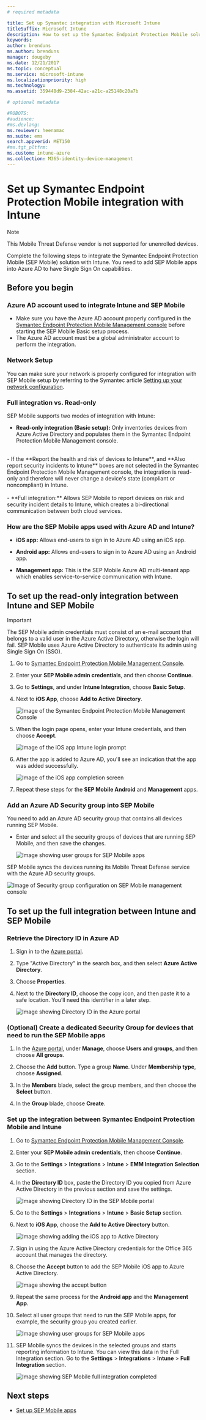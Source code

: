```yaml
---
# required metadata

title: Set up Symantec integration with Microsoft Intune
titleSuffix: Microsoft Intune
description: How to set up the Symantec Endpoint Protection Mobile solution with Microsoft Intune to control mobile device access to your corporate resources.
keywords:
author: brenduns
ms.author: brenduns
manager: dougeby
ms.date: 12/21/2017
ms.topic: conceptual
ms.service: microsoft-intune
ms.localizationpriority: high
ms.technology:
ms.assetid: 359448d9-2384-42ac-a21c-a25148c20a7b

# optional metadata

#ROBOTS:
#audience:
#ms.devlang:
ms.reviewer: heenamac
ms.suite: ems
search.appverid: MET150
#ms.tgt_pltfrm:
ms.custom: intune-azure
ms.collection: M365-identity-device-management
---
```


# Set up Symantec Endpoint Protection Mobile integration with Intune

> [!NOTE]
> This Mobile Threat Defense vendor is not supported for unenrolled devices.

Complete the following steps to integrate the Symantec Endpoint Protection Mobile (SEP Mobile) solution with Intune. You need to add SEP Mobile apps into Azure AD to have Single Sign On capabilities.

## Before you begin

### Azure AD account used to integrate Intune and SEP Mobile

- Make sure you have the Azure AD account properly configured in the [Symantec Endpoint Protection Mobile Management console](https://aad.skycure.com) before starting the SEP Mobile Basic setup process.
- The Azure AD account must be a global administrator account to perform the integration.
### Network Setup

You can make sure your network is properly configured for integration with SEP Mobile setup by referring to the Symantec article [Setting up your network configuration](https://portal.skycure.com/articles/Documentation/Setting-up-your-network-configuration-26-8-2016).

### Full integration vs. Read-only

SEP Mobile supports two modes of integration with Intune:

- **Read-only integration (Basic setup):** Only inventories devices from Azure Active Directory and populates them in the Symantec Endpoint Protection Mobile Management console.
<br>
  - If the **Report the health and risk of devices to Intune**, and **Also report security incidents to Intune** boxes are not selected in the Symantec Endpoint Protection Mobile Management console, the integration is read-only and therefore will never change a device's state (compliant or noncompliant) in Intune.
<br></br>
- **Full integration:** Allows SEP Mobile to report devices on risk and security incident details to Intune, which creates a bi-directional communication between both cloud services.

### How are the SEP Mobile apps used with Azure AD and Intune?

- **iOS app:** Allows end-users to sign in to Azure AD using an iOS app.

- **Android app:** Allows end-users to sign in to Azure AD using an Android app.

- **Management app:** This is the SEP Mobile Azure AD multi-tenant app which enables service-to-service communication with Intune.

## To set up the read-only integration between Intune and SEP Mobile

> [!IMPORTANT]
> The SEP Mobile admin credentials must consist of an e-mail account that belongs to a valid user in the Azure Active Directory, otherwise the login will fail. SEP Mobile uses Azure Active Directory to authenticate its admin using Single Sign On (SSO).

1. Go to [Symantec Endpoint Protection Mobile Management Console](https://aad.skycure.com).

2. Enter your **SEP Mobile admin credentials**, and then choose **Continue**.

3. Go to **Settings**, and under **Intune Integration**, choose **Basic Setup**.

4. Next to **iOS App**, choose **Add to Active Directory**.

    ![Image of the Symantec Endpoint Protection Mobile Management Console](./media/skycure-mtd-connector-integration/symantec-portal-basic-add.png)

5. When the login page opens, enter your Intune credentials, and then choose **Accept**.

    ![Image of the iOS app Intune login prompt](./media/skycure-mtd-connector-integration/symantec-portal-basic-accept.png)

6. After the app is added to Azure AD, you'll see an indication that the app was added successfully.

    ![Image of the iOS app completion screen](./media/skycure-mtd-connector-integration/symantec-portal-basic-added.png)

7. Repeat these steps for the **SEP Mobile Android** and **Management** apps.

### Add an Azure AD Security group into SEP Mobile

You need to add an Azure AD security group that contains all devices running SEP Mobile.

- Enter and select all the security groups of devices that are running SEP Mobile, and then save the changes.

    ![Image showing user groups for SEP Mobile apps](./media/skycure-mtd-connector-integration/symantec-portal-basic-groups.png)

SEP Mobile syncs the devices running its Mobile Threat Defense service with the Azure AD security groups.

![Image of Security group configuration on SEP Mobile management console](./media/skycure-mtd-connector-integration/symantec-portal-basic-status.png)

## To set up the full integration between Intune and SEP Mobile

### Retrieve the Directory ID in Azure AD

1. Sign in to the [Azure portal](https://portal.azure.com).

2. Type "Active Directory" in the search box, and then select **Azure Active Directory**.

3. Choose **Properties**.

4. Next to the **Directory ID**, choose the copy icon, and then paste it to a safe location. You’ll need this identifier in a later step.

    ![Image showing Directory ID in the Azure portal](./media/skycure-mtd-connector-integration/symantec-azure-portal-directory-ID.png)

### (Optional) Create a dedicated Security Group for devices that need to run the SEP Mobile apps
1. In the [Azure portal](https://portal.azure.com), under **Manage**, choose **Users and groups**, and then choose **All groups**.

2. Choose the **Add** button. Type a group **Name**. Under **Membership type**, choose **Assigned**.

3. In the **Members** blade, select the group members, and then choose the **Select** button.

4. In the **Group** blade, choose **Create**.

### Set up the integration between Symantec Endpoint Protection Mobile and Intune

1. Go to [Symantec Endpoint Protection Mobile Management Console](https://aad.skycure.com).

2. Enter your **SEP Mobile admin credentials**, then choose **Continue**.

3. Go to the **Settings** > **Integrations** > **Intune** > **EMM Integration Selection** section.

4. In the **Directory ID** box, paste the Directory ID you copied from Azure Active Directory in the previous section and save the settings.

    ![Image showing Directory ID in the SEP Mobile portal](./media/skycure-mtd-connector-integration/symantec-portal-directory-ID.png)

5. Go to the **Settings** > **Integrations** > **Intune** > **Basic Setup** section.

6. Next to **iOS App**, choose the **Add to Active Directory** button.

    ![Image showing adding the iOS app to Active Directory](./media/skycure-mtd-connector-integration/symantec-portal-basic-add.png)

7. Sign in using the Azure Active Directory credentials for the Office 365 account that manages the directory.

8. Choose the **Accept** button to add the SEP Mobile iOS app to Azure Active Directory.

    ![Image showing the accept button](./media/skycure-mtd-connector-integration/symantec-portal-basic-accept.png)

9. Repeat the same process for the **Android app** and the **Management App**.

10. Select all user groups that need to run the SEP Mobile apps, for example, the security group you created earlier.

    ![Image showing user groups for SEP Mobile apps](./media/skycure-mtd-connector-integration/symantec-portal-basic-groups.png)

11. SEP Mobile syncs the devices in the selected groups and starts reporting information to Intune. You can view this data in the Full Integration section. Go to the **Settings** > **Integrations** > **Intune** > **Full Integration** section.

     ![Image showing SEP Mobile full integration completed](./media/skycure-mtd-connector-integration/symantec-portal-basic-status.PNG)
## Next steps

- [Set up SEP Mobile apps](mtd-apps-ios-app-configuration-policy-add-assign.md)

